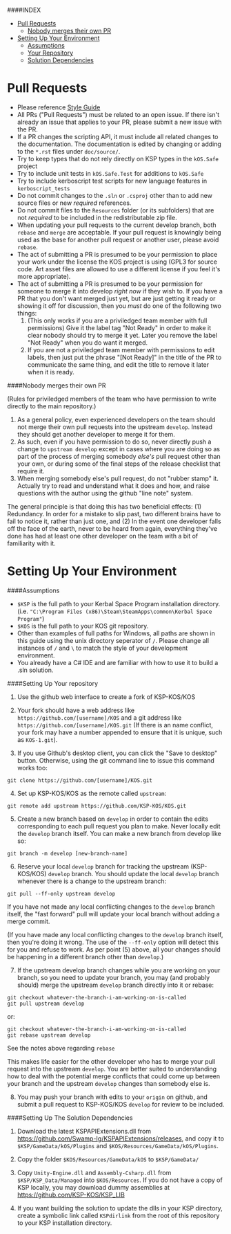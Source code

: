 ####INDEX
* [Pull Requests](#pull-requests)
  * [Nobody merges their own PR](#nobody-merges-their-own-pr)
* [Setting Up Your Environment](#setting-up-your-environment)
  * [Assumptions](#assumptions)
  * [Your Repository](#setting-up-your-repository)
  * [Solution Dependencies](#setting-up-the-solution-dependencies)

Pull Requests
=============

* Please reference [Style Guide](STYLEGUIDE.md)
* All PRs ("Pull Requests") must be related to an open issue.  If there isn't already
  an issue that applies to your PR, please submit a new issue with the PR.
* If a PR changes the scripting API, it must include all related changes to the documentation.
  The documentation is edited by changing or adding to the `*.rst` files under `doc/source/`.
* Try to keep types that do not rely directly on KSP types in the `kOS.Safe` project
* Try to include unit tests in `kOS.Safe.Test` for additions to `kOS.Safe`
* Try to include kerboscript test scripts for new language features in `kerboscript_tests`
* Do not commit changes to the `.sln` or `.csproj` other than to add new source
  files or new *required* references.
* Do not commit files to the `Resources` folder (or its subfolders) that are not
  *required* to be included in the redistributable zip file.
* When updating your pull requests to the current develop branch, both `rebase`
  and `merge` are acceptable.  If your pull request is knowingly being used as
  the base for another pull request or another user, please avoid `rebase`.
* The act of submitting a PR is presumed to be your permission to place your
  work under the license the KOS project is using (GPL3 for source code.
  Art asset files are allowed to use a different license if you feel it's more
  appropriate).
* The act of submitting a PR is presumed to be your permission for someone to
  merge it into develop *right now* if they wish to.  If you have a PR that you
  don't want merged just yet, but are just getting it ready or showing it off
  for discussion, then you *must* do one of the following two things:
  1. (This only works if you are a priviledged team member with full permissions)
     Give it the label tag "Not Ready" in order to make it clear nobody should
     try to merge it yet.  Later you remove the label "Not Ready" when you do
     want it merged.
  2. If you are not a priviledged team member with permissions to edit labels,
     then just put the phrase "[Not Ready]" in the title of the PR to
     communicate the same thing, and edit the title to remove it later when
     it is ready.

####Nobody merges their own PR

(Rules for priviledged members of the team who have permission to
write directly to the main repository.)

1. As a general policy, even experienced developers on the team should not
   merge their own pull requests into the upstream `develop`.  Instead they
   should get another developer to merge it for them.
2. As such, even if you have permission to do so, never directly push a
   change to `upstream develop` except in cases where you are doing so as
   part of the process of merging somebody *else's* pull request other than
   your own, or during some of the final steps of the release checklist
   that require it.
3. When merging somebody else's pull request, do not "rubber stamp" it.  Actually
   try to read and understand what it does and how, and raise questions with
   the author using the github "line note" system.

The general principle is that doing this has two beneficial effects:  (1) Redundancy.
In order for a mistake to slip past, two different brains have to fail to notice it,
rather than just one, and (2) In the event one developer falls off the face of
the earth, never to be heard from again, everything they've done has had at least
one other developer on the team with a bit of familiarity with it.


Setting Up Your Environment
===========================
####Assumptions
* `$KSP` is the full path to your Kerbal Space Program installation directory.
  (i.e. `"C:\Program Files (x86)\Steam\SteamApps\common\Kerbal Space Program"`)
* `$KOS` is the full path to your KOS git repository.
* Other than examples of full paths for Windows, all paths are shown in this
  guide using the unix directory seperator of `/`.  Please change all instances
  of `/` and `\` to match the style of your development environment.
* You already have a C# IDE and are familiar with how to use it to build a
  .sln solution.

####Setting Up Your repository
1. Use the github web interface to create a fork of KSP-KOS/KOS

2. Your fork should have a web address like `https://github.com/[username]/KOS`
  and a git address like `https://github.com/[username]/KOS.git` (If there is an
  name conflict, your fork may have a number appended to ensure that it is
  unique, such as `KOS-1.git`).

3. If you use Github's desktop client, you can click the "Save to desktop"
  button. Otherwise, using the git command line to issue this command
  works too:
  ```
  git clone https://github.com/[username]/KOS.git
  ```

4. Set up KSP-KOS/KOS as the remote called `upstream`:
  ```
  git remote add upstream https://github.com/KSP-KOS/KOS.git
  ```

5. Create a new branch based on `develop` in order to contain
   the edits corresponding to each pull request you plan to make.
   Never locally edit the `develop` branch itself.  You can make
   a new branch from develop like so:
  ```
  git branch -m develop [new-branch-name]
  ```

6. Reserve your local `develop` branch for tracking the upstream (KSP-KOS/KOS)
  `develop` branch.  You should update the local `develop` branch whenever there
  is a change to the upstream branch:
  ```
  git pull --ff-only upstream develop
  ```

  If you have not made any local conflicting changes to the `develop` branch
  itself, the "fast forward" pull will update your local branch without adding
  a merge commit.

  (If you have made any local conflicting changes to the `develop` branch itself,
  then you're doing it wrong.  The use of the `--ff-only` option will detect this
  for you and refuse to work.  As per point (5) above, all your changes should
  be happening in a different branch other than `develop`.)

7. If the upstream develop branch changes while you are working on your branch,
  so you need to update your branch, you may (and probably should) merge the
  upstream `develop` branch directly into it or rebase:
  ```
  git checkout whatever-the-branch-i-am-working-on-is-called
  git pull upstream develop
  ```

  or:
  ```
  git checkout whatever-the-branch-i-am-working-on-is-called
  git rebase upstream develop
  ```

  See the notes above regarding `rebase`

  This makes life easier for the other developer who has to merge your pull
  request into the upstream `develop`.  You are better suited to understanding
  how to deal with the potential merge conflicts that could come up between
  your branch and the upstream `develop` changes than somebody else is.

8. You may push your branch with edits to your `origin` on github, and submit a
  pull request to KSP-KOS/KOS `develop` for review to be included.

####Setting Up The Solution Dependencies
1. Download the latest KSPAPIExtensions.dll from
   https://github.com/Swamp-Ig/KSPAPIExtensions/releases, and copy
   it to `$KSP/GameData/kOS/Plugins` and `$KOS/Resources/GameData/kOS/Plugins`.

2. Copy the folder `$KOS/Resources/GameData/kOS` to `$KSP/GameData/`

3. Copy `Unity-Engine.dll` and `Assembly-Csharp.dll` from `$KSP/KSP_Data/Managed`
  into `$KOS/Resources`.  If you do not have a copy of KSP locally, you may
  download dummy assemblies at https://github.com/KSP-KOS/KSP_LIB

4. If you want building the solution to update the dlls in your KSP
   directory, create a symbolic link called `KSPdirlink` from the root
   of this repository to your KSP installation directory.
